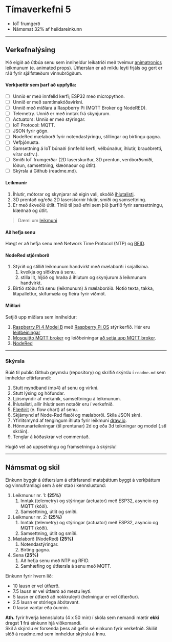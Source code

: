 # Tímaverkefni 5 

- IoT frumgerð 
- Námsmat 32% af heildareinkunn  
  
---

## Verkefnalýsing

Þið eigið að útbúa senu sem inniheldur leikatriði með tveimur [animatronics](https://github.com/VESM3/IOT/wiki/Animatronics) leikmunum (e. animated props). Útfærslan er að miklu leyti frjáls og gert er ráð fyrir sjálfstæðum vinnubrögðum. 

#### Verkþættir sem þarf að uppfylla:

- [ ] Unnið er með innfelld kerfi; ESP32 með micropython.
- [ ] Unnið er með samtímakóðavirkni.
- [ ] Unnið með miðlara á Raspberry Pi (MQTT Broker og NodeRED).
- [ ] Telemetry. Unnið er með inntak frá skynjurum.
- [ ] Actuators: Unnið er með stýringar.
- [ ] IoT Protocol: MQTT. 
- [ ] JSON fyrir gögn.
- [ ] NodeRed mælaborð fyrir notendastýringu, stillingar og birtingu gagna. 
- [ ] Vefþjónusta.
- [ ] Samsettning á IoT búnaði (innfelld kerfi, vélbúnaður, íhlutir, brauðbretti, vírar osfrv.).
- [ ] Smíði IoT frumgerðar (2D laserskurður, 3D prentun, veróborðsmíði, lóðun, samsettning, klæðnaður og útlit).
- [ ] Skýrsla á Github (readme.md).

#### Leikmunir 
1. Íhlutir, mótorar og skynjarar að eigin vali, skoðið [íhlutalisti](https://github.com/VESM3/IOT/blob/main/Ihlutir.md).
1. 3D prentað og/eða 2D laserskornir hlutir, smíði og samsettning. 
1. Er með ákveðið útlit. Tínið til það efni sem þið þurfið fyrir samsettningu, klæðnað og útlit.

> Dæmi um [leikmuni](https://hauntershangout.org/cat.php?cat=motor)

<!-- 
#### Fígura
1. Er með RGB LED fyrir bæði augu.
1. Getur tjáð sig (talað eða sungið) með micro servo (kjálki) ásamt [MP3](https://www.dfrobot.com/product-1121.html) spilara, hátalara og hljóðskrá.
1. Er með 2-axis hreyfing á háls (upp og niður og til hliðar) með servo.
1. Er með hendur sem hreyfast með servo notkun.
-->

#### Að hefja senu 
Hægt er að hefja senu með Network Time Protocol (NTP) og [RFID](https://github.com/VESM3/IOT/wiki/RFID-og-NFC).

<!--
[PIR hreyfiskynjara](https://learn.adafruit.com/pir-passive-infrared-proximity-motion-sensor/how-pirs-work), [HC-SR04 Ultrasonic](https://lastminuteengineers.com/arduino-sr04-ultrasonic-sensor-tutorial/), [ljósviðnám](https://en.wikipedia.org/wiki/Photoresistor).
-->
   
#### NodeRed stjórnborð
1. Stýrið og stillið leikmunum handvirkt með mælaborði í snjallsíma.
   1. kveikja og slökkva á senu.
   1. stilla lit, hljóð og hraða á íhlutum og skynjurum á leikmunum handvirkt.
1. Birtið stöðu frá senu (leikmunum) á mælaborðið. Notið texta, takka, litapallettur, skífumæla og fleira fyrir viðmót. 

#### Miðlari
Setjið upp miðlara sem inniheldur:
1. [Raspberry Pi 4 Model B](https://github.com/VESM3/IOT/wiki/Raspberry-Pi) með [Raspberry Pi OS](https://github.com/VESM3/IOT/wiki/St%C3%BDrikerfi) stýrikerfið. Hér eru [leiðbeiningar](https://github.com/VESM3/IOT/blob/main/Efni/h23_RPi_uppsetning.md)
1. [Mosquitto MQTT broker](https://mosquitto.org/) og leiðbeiningar [að setja upp MQTT broker](https://github.com/VESM3/IOT/blob/main/Efni/MQTT/MQTTBroker.md#uppsetning-%C3%A1-broker-raspberry-pi).
1. [NodeRed](https://techexplorations.com/guides/esp32/node-red-esp32-project/2-install-node-red-on-the-raspberry-pi/)

---

### Skýrsla 
Búið til public Github geymslu (repository) og skrifið skýrslu í `readme.md` sem innheldur eftirfarandi: 

1. Stutt myndband (mp4) af senu og virkni. 
1. Stutt lýsing og höfundar.
1. Ljósmyndir af mekaník, samsettningu á leikmunum.
1. Íhlutalisti, allir íhlutir sem notaðir eru í verkefnið.
1. [Flæðirit](https://www.drawio.com/doc/getting-started-basic-flow-chart) (e. flow chart) af senu.
1. Skjámynd af Node-Red flæði og mælaborði. Skila JSON skrá.
1. Yfirlitsmynd af tengingum íhluta fyrir leikmuni [draw.io](https://app.diagrams.net/).
1. Hönnunarteikningar (til prentunar) 2d og eða 3d teikningar og model (.stl skráin).
1. Tenglar á kóðaskrár vel commentað.

Hugið vel að uppsetningu og framsetningu á skýrslu! 

--- 

## Námsmat og skil

Einkunn byggir á útfærslum á eftirfarandi matsþáttum byggt á verkþáttum og vinnuframlagi sem á sér stað í kennslustund:

1. Leikmunur nr. 1: **(25%)**
   1. Inntak (telemetry) og stýringar (actuator) með ESP32, asyncio og MQTT (kóði). 
   1. Samsettning, útlit og smíði.
1. Leikmunur nr. 2: **(25%)**
   1. Inntak (telemetry) og stýringar (actuator) með ESP32, asyncio og MQTT (kóði). 
   1. Samsettning, útlit og smíði.
1. Mælaborð (NodeRed) **(25%)**
   1. Notendastýringar.
   1. Birting gagna.
1. Sena **(25%)**
   1. Að hefja senu með NTP og RFID.
   1. Samhæfing og útfærsla á senu með MQTT.
<!--
    1. Miðlari (uppsetning, stillingar).  
-->

Einkunn fyrir hvern lið: 
- 10 lausn er vel útfærð.
- 7.5 lausn er vel útfærð að mestu leyti.
- 5 lausn er útfærð að nokkruleyti (helmingur er vel útfærður).
- 2.5 lausn er stórlega ábótavant.
- 0 lausn vantar eða óunnin.

**Ath.** fyrir hverja kennslulotu (4 x 50 mín) í skóla sem nemandi mætir **ekki** dregst **1** frá einkunn hjá viðkomandi. <br>
Skil á skýrslu er forsenda þess að gefin sé einkunn fyrir verkefnið. Skilið slóð á readme.md sem innheldur skýrslu á Innu. <br>
